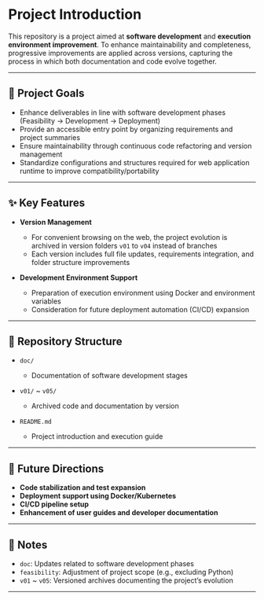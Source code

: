 
# Project Introduction

This repository is a project aimed at **software development** and **execution environment improvement**.
To enhance maintainability and completeness, progressive improvements are applied across versions, capturing the process in which both documentation and code evolve together.

---

## 🎯 Project Goals

* Enhance deliverables in line with software development phases (Feasibility → Development → Deployment)
* Provide an accessible entry point by organizing requirements and project summaries
* Ensure maintainability through continuous code refactoring and version management
* Standardize configurations and structures required for web application runtime to improve compatibility/portability

---

## ✨ Key Features

* **Version Management**

  * For convenient browsing on the web, the project evolution is archived in version folders `v01` to `v04` instead of branches
  * Each version includes full file updates, requirements integration, and folder structure improvements

* **Development Environment Support**

  * Preparation of execution environment using Docker and environment variables
  * Consideration for future deployment automation (CI/CD) expansion

---

## 📂 Repository Structure

* `doc/`

  * Documentation of software development stages
* `v01/` \~ `v05/`

  * Archived code and documentation by version
* `README.md`

  * Project introduction and execution guide

---

## 🔭 Future Directions

* **Code stabilization and test expansion**
* **Deployment support using Docker/Kubernetes**
* **CI/CD pipeline setup**
* **Enhancement of user guides and developer documentation**

---

## 📝 Notes

* `doc`: Updates related to software development phases
* `feasibility`: Adjustment of project scope (e.g., excluding Python)
* `v01` \~ `v05`: Versioned archives documenting the project’s evolution

---

